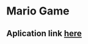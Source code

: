 <h1>Mario Game</h1>
<h2>Aplication link <a href="https://lucasfgs14.github.io/mario-game/">here</a></h2>
